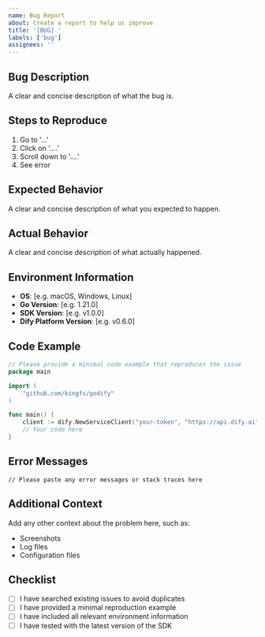 ```yaml
---
name: Bug Report
about: Create a report to help us improve
title: '[BUG] '
labels: ['bug']
assignees: ''
---
```


## Bug Description
A clear and concise description of what the bug is.

## Steps to Reproduce
1. Go to '...'
2. Click on '....'
3. Scroll down to '....'
4. See error

## Expected Behavior
A clear and concise description of what you expected to happen.

## Actual Behavior
A clear and concise description of what actually happened.

## Environment Information
- **OS**: [e.g. macOS, Windows, Linux]
- **Go Version**: [e.g. 1.21.0]
- **SDK Version**: [e.g. v1.0.0]
- **Dify Platform Version**: [e.g. v0.6.0]

## Code Example
```go
// Please provide a minimal code example that reproduces the issue
package main

import (
    "github.com/kingfs/godify"
)

func main() {
    client := dify.NewServiceClient("your-token", "https://api.dify.ai")
    // Your code here
}
```

## Error Messages
```
// Please paste any error messages or stack traces here
```

## Additional Context
Add any other context about the problem here, such as:
- Screenshots
- Log files
- Configuration files

## Checklist
- [ ] I have searched existing issues to avoid duplicates
- [ ] I have provided a minimal reproduction example
- [ ] I have included all relevant environment information
- [ ] I have tested with the latest version of the SDK